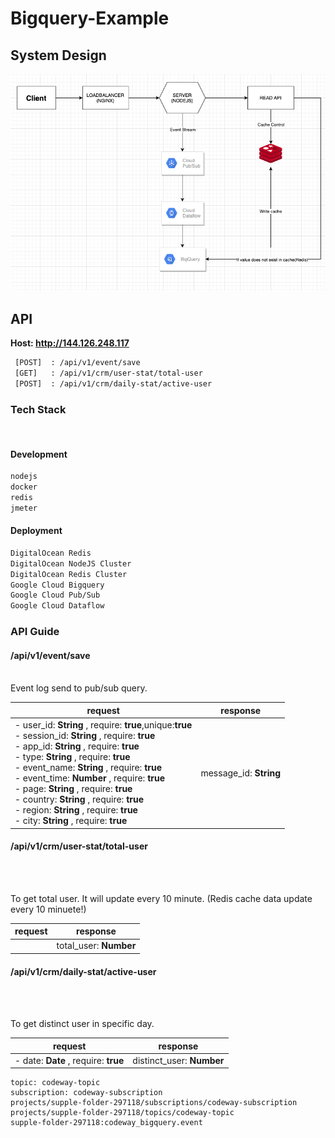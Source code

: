 # Bigquery-Example

## System Design 


![](/docs/images/design.png)

## API 
**Host: http://144.126.248.117** 

```bash
 [POST]  : /api/v1/event/save
 [GET]   : /api/v1/crm/user-stat/total-user
 [POST]  : /api/v1/crm/daily-stat/active-user
```

### Tech Stack

<br/>

#### Development
```bash
nodejs
docker
redis
jmeter
```

#### Deployment
```bash
DigitalOcean Redis
DigitalOcean NodeJS Cluster
DigitalOcean Redis Cluster
Google Cloud Bigquery
Google Cloud Pub/Sub
Google Cloud Dataflow
```
### API Guide 

#### /api/v1/event/save
<br/>
Event log send to pub/sub query.

| request                                                      | response                         |
| ------------------------------------------------------------ | -------------------------------- |
| - user_id: **String** , require: **true**,unique:**true**  <br/> - session_id: **String** , require: **true** <br/> - app_id: **String** , require: **true** <br/>  - type: **String** , require: **true** <br/>  - event_name: **String** , require: **true** <br/>  - event_time: **Number** , require: **true** <br/> - page: **String** , require: **true** <br/>   - country: **String** , require: **true** <br/>  - region: **String** , require: **true** <br/>  - city: **String** , require: **true** <br/> | message_id: **String**  |


#### /api/v1/crm/user-stat/total-user

<br/>
<br/>

To get total user. It will update every 10 minute. (Redis cache data update every 10 minuete!)

| request                                                      | response                         |
| ------------------------------------------------------------ | -------------------------------- |
| | total_user: **Number** |


#### /api/v1/crm/daily-stat/active-user

<br/>
<br/>

To get distinct user in specific day. 

| request                                                      | response                         |
| ------------------------------------------------------------ | -------------------------------- |
|- date: **Date** , require: **true**  <br/> | distinct_user: **Number** |



```shell
topic: codeway-topic
subscription: codeway-subscription
projects/supple-folder-297118/subscriptions/codeway-subscription
projects/supple-folder-297118/topics/codeway-topic
supple-folder-297118:codeway_bigquery.event
```
